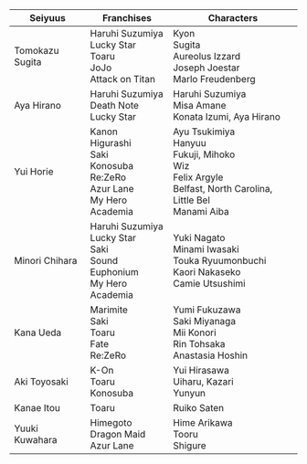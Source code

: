 Seiyuus | Franchises | Characters
---|---|---
Tomokazu Sugita | Haruhi Suzumiya<br/>Lucky Star<br/>Toaru<br/>JoJo<br/>Attack on Titan | Kyon<br/>Sugita<br/>Aureolus Izzard<br/>Joseph Joestar<br/>Marlo Freudenberg
Aya Hirano | Haruhi Suzumiya<br/>Death Note<br/>Lucky Star | Haruhi Suzumiya<br/>Misa Amane<br/>Konata Izumi, Aya Hirano
Yui Horie | Kanon<br/>Higurashi<br/>Saki<br/>Konosuba<br/>Re:ZeRo<br/>Azur Lane<br/>My Hero Academia | Ayu Tsukimiya<br/>Hanyuu<br/>Fukuji, Mihoko<br/>Wiz<br/>Felix Argyle<br/>Belfast, North Carolina, Little Bel<br/>Manami Aiba
Minori Chihara | Haruhi Suzumiya<br/>Lucky Star<br/>Saki<br/>Sound Euphonium<br/>My Hero Academia | Yuki Nagato<br/>Minami Iwasaki<br/>Touka Ryuumonbuchi<br/>Kaori Nakaseko<br/>Camie Utsushimi
Kana Ueda | Marimite<br/>Saki<br/>Toaru<br/>Fate<br/>Re:ZeRo | Yumi Fukuzawa<br/>Saki Miyanaga<br/>Mii Konori<br/>Rin Tohsaka<br/>Anastasia Hoshin
Aki Toyosaki | K-On<br/>Toaru<br/>Konosuba | Yui Hirasawa<br/>Uiharu, Kazari<br/>Yunyun
Kanae Itou | Toaru | Ruiko Saten
Yuuki Kuwahara | Himegoto<br/>Dragon Maid<br/>Azur Lane | Hime Arikawa<br/>Tooru<br/>Shigure
